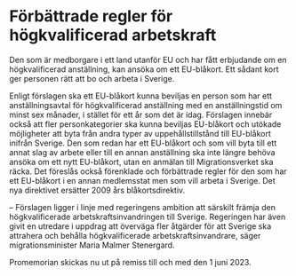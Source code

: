 # Förbättrade regler för högkvalificerad arbetskraft

Den som är medborgare i ett land utanför EU och har fått erbjudande om en högkvalificerad anställning, kan ansöka om ett EU-blåkort. Ett sådant kort ger personen rätt att bo och arbeta i Sverige.

Enligt förslagen ska ett EU-blåkort kunna beviljas en person som har ett anställningsavtal för högkvalificerad anställning med en anställningstid om minst sex månader, i stället för ett år som det är idag. Förslagen innebär också att fler personkategorier ska kunna beviljas EU-blåkort och utökade möjligheter att byta från andra typer av uppehållstillstånd till EU-blåkort inifrån Sverige. Den som redan har ett EU-blåkort och som vill byta till ett annat slag av arbete eller till en annan anställning ska inte längre behöva ansöka om ett nytt EU-blåkort, utan en anmälan till Migrationsverket ska räcka. Det föreslås också förenklade och förbättrade regler för den som har ett EU-blåkort i en annan medlemsstat men som vill arbeta i Sverige. Det nya direktivet ersätter 2009 års blåkortsdirektiv.

– Förslagen ligger i linje med regeringens ambition att särskilt främja den högkvalificerade arbetskraftsinvandringen till Sverige. Regeringen har även givit en utredare i uppdrag att överväga fler åtgärder för att Sverige ska attrahera och behålla högkvalificerade arbetskraftsinvandrare, säger migrationsminister Maria Malmer Stenergard.

Promemorian skickas nu ut på remiss till och med den 1 juni 2023.
